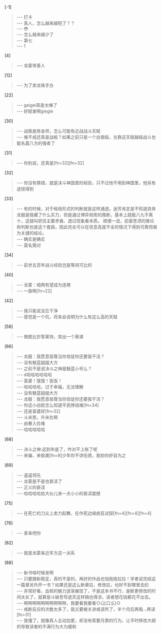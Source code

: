 
[-1] 
>--- 打卡<br>
>--- 真人，怎么越来越短了？？<br>
>--- 😳<br>
>--- 怎么越来越少了<br>
>--- 第七<br>
>--- 1<br>

[4] 
>--- 龙蒙带善人<br>

[12] 
>--- 为了卖龙珠手办<br>

[22] 
>--- geigei真是太棒了<br>
>--- 好腻害啊giegie<br>

[30] 
>--- 战贩是炼金师，怎么可能有近战战斗天赋<br>
>--- 难不成还真是战板？如果之前只是一个白银级，光靠这天赋越级战斗也能名震八方的强者了<br>

[31] 
>--- 你别说，还真是[fn=32][fn=32]<br>

[32] 
>--- 你没有猜错，就是决斗神国里的经验，只不过他不用到神国里，他另有途径得到<br>

[33] 
>--- 有的时候，对于格局形式的判断就是这样通透。迷芳肯定是不知道具体龙服是隐藏了什么实力，但是通过博弈局势的推断，基本上就能八九不离十，这就叫抓住主要矛盾、透过现象看本质。
顺便一说，前面苍须的推论和判断也是这个套路，因此完全可以在信息高度不全的情况下得到可靠而极为关键的结论。<br>
>--- 确实是确实<br>
>--- 莫名猜对<br>

[34] 
>--- 前世五百年战斗经验岂是等闲可比的<br>

[40] 
>--- 龙蒙：咱两有望成为连襟<br>
>--- 一族啊[fn=22]<br>

[42] 
>--- 我只能说没忘干净<br>
>--- 感觉是一个坑，将来会说明为什么有这么高的天赋<br>

[56] 
>--- 做题比抄答案快，突出一个离谱<br>

[66] 
>--- 龙服：我愿意屈尊当你信徒你还要我干活？<br>
>--- 没有魅蓝姐姐大方<br>
>--- 之前不是说决斗之神是魅蓝小号么？<br>
>--- d哈哈哈哈哈哈<br>
>--- 富婆！饿饿！饭饭！<br>
>--- 哈哈哈哈，过于幸福，无法理解<br>
>--- 没有魅蓝姐姐大方<br>
>--- 龙服：我愿意屈尊当你信徒你还要我干活？<br>
>--- 你这小白脸怎么知道平民挣钱难[fn=34]<br>
>--- 还是富婆好[fn=32]<br>
>--- 斗米恩，升米仇啊<br>
>--- 由奢入俭难<br>
>--- 哈哈哈哈哈<br>

[68] 
>--- 决斗之神:这到年底了，咋对不上账了呢<br>
>--- 来骗，来偷袭[fn=8]少年你不讲伍德，我劝你好自为之<br>

[69] 
>--- 遥遥领先<br>
>--- 龙蒙是不是也亵渎了<br>
>--- 正义的亵渎<br>
>--- 哈哈哈哈给大伙儿来一点小小的亵渎震撼<br>

[75] 
>--- 在死亡的刀尖上卖力起舞，在作死边缘疯狂试探[fn=4][fn=4][fn=4]<br>

[76] 
>--- 拿来吧你<br>

[82] 
>--- 就是龙蒙亲近军方这一派系<br>

[88] 
>--- 新书啥时候发啊<br>
>--- 只要跟新稳定，真的不差的，再好的作品也怕拖拖拉拉！学者说完结这一篇章另外开一书？如果还是这么断章拉，修改拉，也好不到哪里去的<br>
>--- 非常好看，血核的魅力逐渐展现了，不是这本书不行，是断更修改的时间太长了，就算是斗破苍穹遮天这样搞也得凉，读者想花钱都花不出去。<br>
>--- 啊啊啊啊啊啊啊啊啊啊，我要看我要看Ｏ(≧口≦)Ｏ<br>
>--- 戒断反应的次数太多了，我又要被关进戒读所了，半个月后再吸…再读[fn=31]<br>
>--- 我懂了，就像真人主动加更，却没有索要月票的行为，让平时修改大纲的导致读者的不满行为大为缓和<br>
